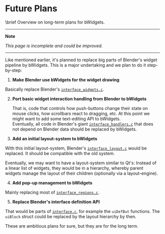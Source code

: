 <!-- Note: This page isn't in use currently. -->

# Future Plans

\brief Overview on long-term plans for bWidgets.

---
**Note**

_This page is incomplete and could be improved._

---

Like mentioned earlier, it's planned to replace big parts of Blender's widget
pipeline by bWidgets. This is a major undertaking and we plan to do it
step-by-step:

1. __Make Blender use bWidgets for the widget drawing__

  Basically replace Blender's
  [`interface_widgets.c`](https://developer.blender.org/diffusion/B/browse/master/source/blender/editors/interface/interface_widgets.c).

2. __Port basic widget interaction handling from Blender to bWidgets__

   That is, code that controls how push-buttons change their state on mouse
   clicks, how scrollbars react to dragging, etc. At this point we might want to
   add some text-editing API to bWidgets.<br/>
   Eventually, all code in Blender's giant
   [`interface_handlers.c`](https://developer.blender.org/diffusion/B/browse/master/source/blender/editors/interface/interface_handlers.c)
   that does not depend on Blender data should be replaced by bWidgets.

3. __Add an initial layout-system to bWidgets__

  With this initial layout-system, Blender's
  [`interface_layout.c`](https://developer.blender.org/diffusion/B/browse/master/source/blender/editors/interface/interface_layout.c)
  would be replaced. It should be compatible with the old system.

  Eventually, we may want to have a layout-system similar to Qt's: Instead of a
  linear list of widgets, they would be in a hierarchy, whereby parent widgets
  manage the layout of their children (optionally via a layout-engine).

4. __Add pop-up management to bWidgets__

  Mainly replacing most of [`interface_regions.c`](https://developer.blender.org/diffusion/B/browse/master/source/blender/editors/interface/interface_regions.c).

5. __Replace Blender's interface definition API__

  That would be parts of
  [`interface.c`](https://developer.blender.org/diffusion/B/browse/master/source/blender/editors/interface/interface.c),
  for example the `uiDefBut` functions. The `uiBlock` struct could be replaced
  by the layout hierarchy by then.

These are ambitious plans for sure, but they are for the long term.
